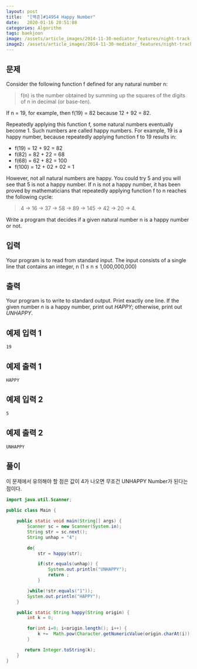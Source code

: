```yaml
---
layout: post
title:  "[백준]#14954 Happy Number"
date:   2020-01-16 20:51:08
categories: Algorithm
tags: baekjoon
image: /assets/article_images/2014-11-30-mediator_features/night-track.JPG
image2: /assets/article_images/2014-11-30-mediator_features/night-track-mobile.JPG
---
```


문제
--------------------

Consider the following function f defined for any natural number n:

>f(n) is the number obtained by summing up the squares of the digits of n in decimal (or base-ten).

If n = 19, for example, then f(19) = 82 because 12 + 92 = 82.

Repeatedly applying this function f, some natural numbers eventually become 1. Such numbers are called happy numbers. For example, 19 is a happy number, because repeatedly applying function f to 19 results in:

- f(19) = 12 + 92 = 82
- f(82) = 82 + 22 = 68
- f(68) = 62 + 82 = 100
- f(100) = 12 + 02 + 02 = 1

However, not all natural numbers are happy. You could try 5 and you will see that 5 is not a happy number. If n is not a happy number, it has been proved by mathematicians that repeatedly applying function f to n reaches the following cycle:

>4 → 16 → 37 → 58 → 89 → 145 → 42 → 20 → 4.

Write a program that decides if a given natural number n is a happy number or not.

입력
---------------------------

Your program is to read from standard input. The input consists of a single line that contains an integer, n (1 ≤ n ≤ 1,000,000,000)

출력
----------------

Your program is to write to standard output. Print exactly one line. If the given number *n* is a happy number, print out *HAPPY*; otherwise, print out *UNHAPPY*.

예제 입력 1 
----------------------

```
19
```

예제 출력 1 
------------------------

```
HAPPY
```

예제 입력 2
----------------------

```
5
```

예제 출력 2
----------------------

```
UNHAPPY
```

풀이
--------------------------

이 문제에서 유의해야 할 점은 값이 4가 나오면 무조건 UNHAPPY Number가 된다는 점이다.

```java
import java.util.Scanner;

public class Main {

    public static void main(String[] args) {
        Scanner sc = new Scanner(System.in);
        String str = sc.next();
        String unhap = "4";

        do{
            str = happy(str);

            if(str.equals(unhap)) {
                System.out.println("UNHAPPY");
                return ;
            }

        }while(!str.equals("1"));
        System.out.println("HAPPY");
    }

    public static String happy(String origin) {
        int k = 0;

        for(int i=0; i<origin.length(); i++) {
            k +=  Math.pow(Character.getNumericValue(origin.charAt(i)), 2);
        }

       return Integer.toString(k);
    }
}
```
